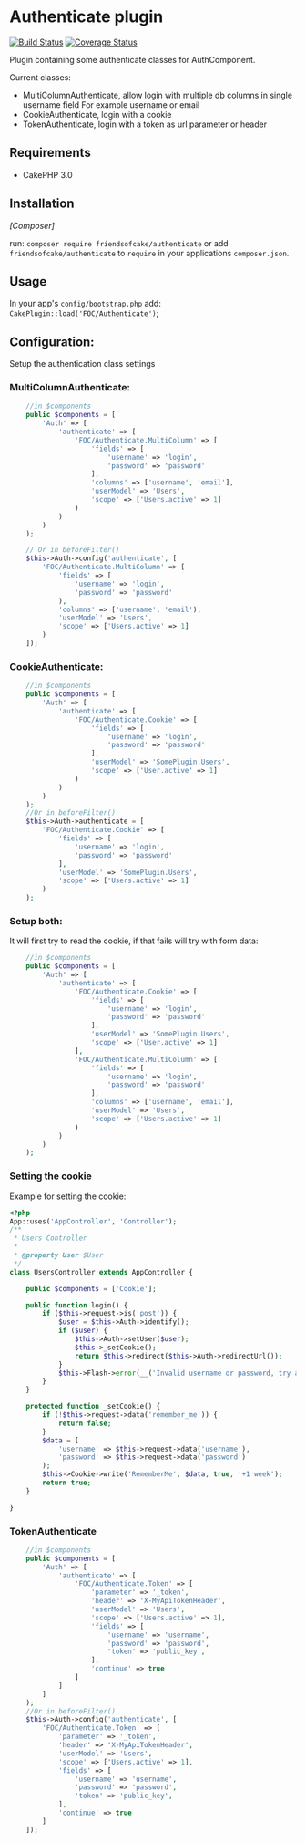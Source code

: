 # Authenticate plugin

[![Build Status](https://travis-ci.org/FriendsOfCake/Authenticate.png?branch=cake3)](https://travis-ci.org/FriendsOfCake/Authenticate)
[![Coverage Status](https://coveralls.io/repos/FriendsOfCake/Authenticate/badge.png)](https://coveralls.io/r/FriendsOfCake/Authenticate)

Plugin containing some authenticate classes for AuthComponent.

Current classes:
* MultiColumnAuthenticate, allow login with multiple db columns in single username field
  For example username or email
* CookieAuthenticate, login with a cookie
* TokenAuthenticate, login with a token as url parameter or header

## Requirements

* CakePHP 3.0

## Installation

_[Composer]_

run: `composer require friendsofcake/authenticate` or
add `friendsofcake/authenticate` to `require` in your applications `composer.json`.

## Usage

In your app's `config/bootstrap.php` add: `CakePlugin::load('FOC/Authenticate')`;

## Configuration:

Setup the authentication class settings

### MultiColumnAuthenticate:

```php
    //in $components
    public $components = [
        'Auth' => [
            'authenticate' => [
                'FOC/Authenticate.MultiColumn' => [
                    'fields' => [
                        'username' => 'login',
                        'password' => 'password'
                    ],
                    'columns' => ['username', 'email'],
                    'userModel' => 'Users',
                    'scope' => ['Users.active' => 1]
                )
            )
        )
    );

    // Or in beforeFilter()
    $this->Auth->config('authenticate', [
        'FOC/Authenticate.MultiColumn' => [
            'fields' => [
                'username' => 'login',
                'password' => 'password'
            ),
            'columns' => ['username', 'email'),
            'userModel' => 'Users',
            'scope' => ['Users.active' => 1]
        )
    ]);
```

### CookieAuthenticate:

```php
    //in $components
    public $components = [
        'Auth' => [
            'authenticate' => [
                'FOC/Authenticate.Cookie' => [
                    'fields' => [
                        'username' => 'login',
                        'password' => 'password'
                    ],
                    'userModel' => 'SomePlugin.Users',
                    'scope' => ['User.active' => 1]
                )
            )
        )
    );
    //Or in beforeFilter()
    $this->Auth->authenticate = [
        'FOC/Authenticate.Cookie' => [
            'fields' => [
                'username' => 'login',
                'password' => 'password'
            ],
            'userModel' => 'SomePlugin.Users',
            'scope' => ['Users.active' => 1]
        )
    );
```

### Setup both:

It will first try to read the cookie, if that fails will try with form data:
```php
    //in $components
    public $components = [
        'Auth' => [
            'authenticate' => [
                'FOC/Authenticate.Cookie' => [
                    'fields' => [
                        'username' => 'login',
                        'password' => 'password'
                    ],
                    'userModel' => 'SomePlugin.Users',
                    'scope' => ['User.active' => 1]
                ],
                'FOC/Authenticate.MultiColumn' => [
                    'fields' => [
                        'username' => 'login',
                        'password' => 'password'
                    ],
                    'columns' => ['username', 'email'],
                    'userModel' => 'Users',
                    'scope' => ['Users.active' => 1]
                )
            )
        )
    );
```

### Setting the cookie

Example for setting the cookie:
```php
<?php
App::uses('AppController', 'Controller');
/**
 * Users Controller
 *
 * @property User $User
 */
class UsersController extends AppController {

	public $components = ['Cookie'];

    public function login() {
        if ($this->request->is('post')) {
            $user = $this->Auth->identify();
            if ($user) {
                $this->Auth->setUser($user);
                $this->_setCookie();
                return $this->redirect($this->Auth->redirectUrl());
            }
            $this->Flash->error(__('Invalid username or password, try again'));
        }
    }

	protected function _setCookie() {
		if (!$this->request->data('remember_me')) {
			return false;
		}
		$data = [
			'username' => $this->request->data('username'),
			'password' => $this->request->data('password')
		);
		$this->Cookie->write('RememberMe', $data, true, '+1 week');
		return true;
	}

}
```

### TokenAuthenticate

```php
    //in $components
    public $components = [
        'Auth' => [
            'authenticate' => [
                'FOC/Authenticate.Token' => [
                    'parameter' => '_token',
                    'header' => 'X-MyApiTokenHeader',
                    'userModel' => 'Users',
                    'scope' => ['Users.active' => 1],
                    'fields' => [
                        'username' => 'username',
                        'password' => 'password',
                        'token' => 'public_key',
                    ],
                    'continue' => true
                ]
            ]
        ]
    );
    //Or in beforeFilter()
    $this->Auth->config('authenticate', [
        'FOC/Authenticate.Token' => [
            'parameter' => '_token',
            'header' => 'X-MyApiTokenHeader',
            'userModel' => 'Users',
            'scope' => ['Users.active' => 1],
            'fields' => [
                'username' => 'username',
                'password' => 'password',
                'token' => 'public_key',
            ],
            'continue' => true
        ]
    ]);
```
